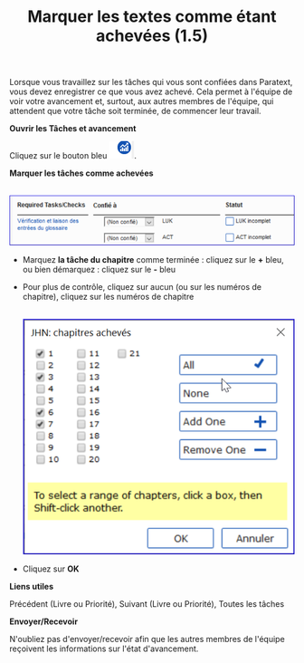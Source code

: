 ﻿---
title: Marquer les textes comme étant achevées (1.5)
---

Lorsque vous travaillez sur les tâches qui vous sont confiées dans Paratext, vous devez enregistrer ce que vous avez achevé. Cela permet à l'équipe de voir votre avancement et, surtout, aux autres membres de l'équipe, qui attendent que votre tâche soit terminée, de commencer leur travail.

**Ouvrir les Tâches et avancement**

Cliquez sur le bouton bleu ![](../../media/9c6773b2653dfd507ecbec0fd0936b7b.png).

**Marquer les tâches comme achevées**


   ![](../../media/d5534e17a3f600b89b1c3bd87b88ed96.png)

-  Marquez **la tâche du chapitre** comme terminée : cliquez sur le **+** bleu, ou bien démarquez : cliquez sur le **-** bleu
-  Pour plus de contrôle, cliquez sur aucun (ou sur les numéros de chapitre), cliquez sur les numéros de chapitre

    ![](../../media/dce1f64f1fb3f514c73b5cc852407fdd.png)

-  Cliquez sur **OK**

**Liens utiles**

Précédent (Livre ou Priorité), Suivant (Livre ou Priorité), Toutes les tâches

**Envoyer/Recevoir**

N'oubliez pas d'envoyer/recevoir afin que les autres membres de l'équipe reçoivent les informations sur l'état d'avancement.

